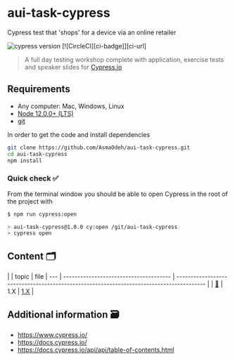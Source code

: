 # aui-task-cypress
Cypress test that 'shops' for a device via an online retailer

![cypress version](https://img.shields.io/badge/cypress-8.2.0-brightgreen) [![CircleCI][ci-badge]][ci-url]

> A full day testing workshop complete with application, exercise tests and speaker slides for [Cypress.io](https://www.cypress.io/)

## Requirements

- Any computer: Mac, Windows, Linux
- [Node 12.0.0+ (LTS)](https://nodejs.org/)
- [git](https://git-scm.com)

In order to get the code and install dependencies

```bash
git clone https://github.com/AsmaOdeh/aui-task-cypress.git
cd aui-task-cypress
npm install
```

### Quick check ✅

From the terminal window you should be able to open Cypress in the root of the project with

```bash
$ npm run cypress:open

> aui-task-cypress@1.0.0 cy:open /git/aui-task-cypress
> cypress open
```

## Content 🗂

| | topic                                  | file | --- | -------------------------------------- | ---------------------------------------------------------------------------------------- |
| [🔗](#1.X) | 1.X      | [1.X](fileName)                                                                       |


## Additional information 🗃

- https://www.cypress.io/
- https://docs.cypress.io/
- https://docs.cypress.io/api/api/table-of-contents.html
